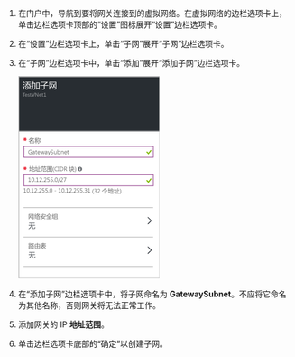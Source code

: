 1. 在门户中，导航到要将网关连接到的虚拟网络。在虚拟网络的边栏选项卡上，单击边栏选项卡顶部的“设置”图标展开“设置”边栏选项卡。 

2. 在“设置”边栏选项卡上，单击“子网”展开“子网”边栏选项卡。

3. 在“子网”边栏选项卡中，单击“添加”展开“添加子网”边栏选项卡。

	![添加网关子网](./media/vpn-gateway-add-gwsubnet-rm-portal-include/addgwsubnet250.png)

4. 在“添加子网”边栏选项卡中，将子网命名为 **GatewaySubnet**。不应将它命名为其他名称，否则网关将无法正常工作。

5. 添加网关的 IP **地址范围**。

6. 单击边栏选项卡底部的“确定”以创建子网。




<!---HONumber=Mooncake_0613_2016-->